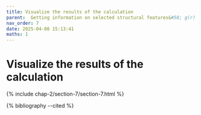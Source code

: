 ```yaml
---
title: Visualize the results of the calculation
parent:  Getting information on selected structural features&#58; g(r) in <it>g</it>-SiO<sub>2</sub>
nav_order: 7
date: 2025-04-08 15:13:41
maths: 1
---
```


# Visualize the results of the calculation

{% include chap-2/section-7/section-7.html %}

{% bibliography --cited %}
